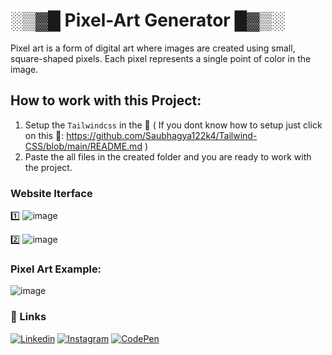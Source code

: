 # ░▒▓█ Pixel-Art Generator █▓▒░
Pixel art is a form of digital art where images are created using small, square-shaped pixels. Each pixel represents a single point of color in the image. 

## **How to work with this Project:**
1) Setup the `Tailwindcss` in the 📁 ( If you dont know how to setup just click on this 🔗: https://github.com/Saubhagya122k4/Tailwind-CSS/blob/main/README.md )
2) Paste the all files in the created folder and you are ready to work with the project. 

### **Website Iterface**
1️⃣ ![image](https://github.com/Saubhagya122k4/Pixel-art.github.io/assets/106757586/4a4a1578-2956-4a27-934d-a482199fdfda)

2️⃣ ![image](https://github.com/Saubhagya122k4/Pixel-art.github.io/assets/106757586/d83bae52-582f-41cd-b992-d72e08bbaeaa)

### **Pixel Art Example:**
![image](https://github.com/Saubhagya122k4/Pixel-art.github.io/assets/106757586/84527982-1e60-41cc-9ed1-fb58da93b102)

### **🔗 Links**
[![Linkedin](https://img.shields.io/badge/linkedin-0A66C2?style=for-the-badge&logo=linkedin&logoColor=white)](https://www.linkedin.com/in/saubhagya-vishwakarma-48734a243/)
[![Instagram](https://img.shields.io/badge/Instagram-0A66C2?style=for-the-badge&logo=instagram&logoColor=white)](https://www.instagram.com/saubhagya122004/?theme=dark)
[![CodePen](https://img.shields.io/badge/CodePen-0A66C2?style=for-the-badge&logo=codepen&logoColor=white)](https://codepen.io/Code-Tech)
